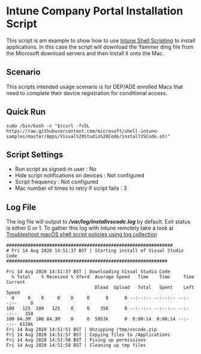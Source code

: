 # Intune Company Portal Installation Script

This script is am example to show how to use [Intune Shell Scripting](https://docs.microsoft.com/en-us/mem/intune/apps/macos-shell-scripts) to install applications. In this case the script will download the Yammer dmg file from the Microsoft download servers and then install it onto the Mac.

## Scenario

This scripts intended usage scenario is for DEP/ADE enrolled Macs that need to complete their device registration for conditional access.

## Quick Run

```
sudo /bin/bash -c "$(curl -fsSL https://raw.githubusercontent.com/microsoft/shell-intune-samples/master/Apps/Visual%20Studio%20Code/installVSCode.sh)"
```

## Script Settings

- Run script as signed-in user : No
- Hide script notifications on devices : Not configured
- Script frequency : Not configured
- Mac number of times to retry if script fails : 3

## Log File

The log file will output to ***/var/log/installvscode.log*** by default. Exit status is either 0 or 1. To gather this log with Intune remotely take a look at  [Troubleshoot macOS shell script policies using log collection](https://docs.microsoft.com/en-us/mem/intune/apps/macos-shell-scripts#troubleshoot-macos-shell-script-policies-using-log-collection)

```
##############################################################
# Fri 14 Aug 2020 14:51:37 BST | Starting install of Visual Studio Code
############################################################

Fri 14 Aug 2020 14:51:37 BST | Downloading Visual Studio Code
  % Total    % Received % Xferd  Average Speed   Time    Time     Time  Current
                                 Dload  Upload   Total   Spent    Left  Speed
  0     0    0     0    0     0      0      0 --:--:-- --:--:-- --:--:--     0
100   125  100   125    0     0    350      0 --:--:-- --:--:-- --:--:--   350
100 84.3M  100 84.3M    0     0  5953k      0  0:00:14  0:00:14 --:--:-- 6138k
Fri 14 Aug 2020 14:51:51 BST | Unzipping /tmp/vscode.zip
Fri 14 Aug 2020 14:51:57 BST | Copying files to /Applications
Fri 14 Aug 2020 14:51:58 BST | Fixing up permissions
Fri 14 Aug 2020 14:51:58 BST | Cleaning up tmp files
```
